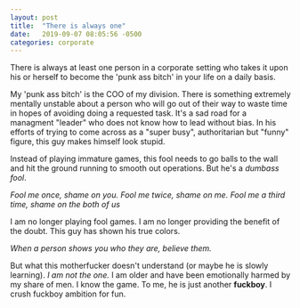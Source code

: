 ```yaml
---
layout: post
title:  "There is always one"
date:   2019-09-07 08:05:56 -0500
categories: corporate
---
```

There is always at least one person in a corporate setting who takes it upon his or herself to become the 'punk ass bitch' in your life on a daily basis.

My 'punk ass bitch' is the COO of my division. There is something extremely mentally unstable about a person who will go out of their way to waste time in hopes of avoiding doing a requested task. It's a sad road for a managment "leader" who does not know how to lead without bias. In his efforts of trying to come across as a "super busy", authoritarian but "funny" figure, this guy makes himself look stupid.

Instead of playing immature games, this fool needs to go balls to the wall and hit the ground running to smooth out operations. But he's a *dumbass fool*.

*Fool me once, shame on you. Fool me twice, shame on me. Fool me a third time, shame on the both of us*

I am no longer playing fool games. I am no longer providing the benefit of the doubt. This guy has shown his true colors.

*When a person shows you who they are, believe them.*

But what this motherfucker doesn't understand (or maybe he is slowly learning). *I am not the one.* I am older and have been emotionally harmed by my share of men. I know the game. To me, he is just another **fuckboy**. I crush fuckboy ambition for fun.

